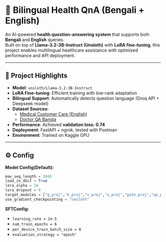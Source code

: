 # 🏥 Bilingual Health QnA (Bengali + English)

An AI-powered **health question-answering system** that supports both **Bengali** and **English** queries.  
Built on top of **Llama-3.2-3B-Instruct (Unsloth)** with **LoRA fine-tuning**, this project enables multilingual healthcare assistance with optimized performance and API deployment.

---

## 🚀 Project Highlights
- **Model**: `unsloth/Llama-3.2-3B-Instruct`  
- **LoRA Fine-tuning**: Efficient training with low-rank adaptation  
- **Bilingual Support**: Automatically detects question language (Groq API + Deepseek model)  
- **Dataset Sources**:
  - [Medical Customer Care (English)](https://huggingface.co/datasets/DR-DRR/Medical_Customer_care)  
  - [Doctor QA Bangla](https://huggingface.co/datasets/shetumohanto/doctor_qa_bangla)  
- **Performance**: Achieved **validation loss: 0.74**  
- **Deployment**: FastAPI + ngrok, tested with Postman  
- **Environment**: Trained on Kaggle GPU  

---

## ⚙️ Config

**Model Config(Default):** 
```python
max_seq_length = 2048
load_in_4bit = True
lora_alpha = 16
lora_dropout = 0
target_modules = ["q_proj","k_proj","v_proj","o_proj","gate_proj","up_proj","down_proj"]
use_gradient_checkpointing = "unsloth"
```

**SFTConfig:**  
  - `learning_rate = 2e-5`  
  - `num_train_epochs = 6`  
  - `per_device_train_batch_size = 8`  
  - `evaluation_strategy = "epoch"` 

